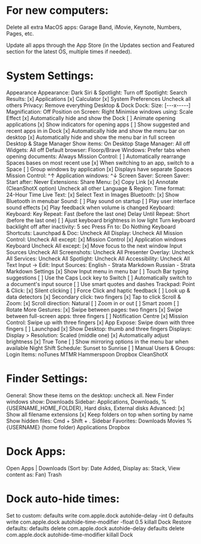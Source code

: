 # For new computers:
  Delete all extra MacOS apps: Garage Band, iMovie, Keynote, Numbers, Pages, etc.

  Update all apps through the App Store (in the Updates section and Featured section for the latest OS, multiple times if needed).
# System Settings:
  Appearance
    Appearance: Dark
  Siri & Spotlight:
    Turn off
    Spotlight:
      Search Results:
        [x] Applications
        [x] Calculator
        [x] System Preferences
        Uncheck all others
      Privacy:
        Remove everything
  Desktop & Dock
    Dock:
      Size: [---x-----]
      Magnification: Off
      Position on Screen: Right
      Minimise windows using: Scale Effect
      [x] Automatically hide and show the Dock
      [ ] Animate opening applications
      [x] Show indicators for opening apps
      [ ] Show suggested and recent apps in in Dock
      [x] Automatically hide and show the menu bar on desktop
      [x] Automatically hide and show the menu bar in full screen
    Desktop & Stage Manager
      Show items: On Desktop
      Stage Manager: All off
    Widgets:
      All off
    Default browser: Floorp/Brave
    Windows:
      Prefer tabs when opening documents: Always
    Mission Control:
      [ ] Automatically rearrange Spaces bases on most recent use
      [x] When switching to an app, switch to a Space
      [ ] Group windows by application
      [x] Displays have separate Spaces
      Mission Control: ^↑
      Application windows: ^↓
  Screen Saver:
    Screen Saver:
      Start after: Never
  Extensions:
    Share Menu:
      [x] Copy Link
      [x] Annotate (CleanShotX option)
      Uncheck all other
  Language & Region:
    Time format: 24-Hour Time
    Live Text: [x] Select Text in Images
  Bluetooth:
    [x] Show Bluetooth in menubar
  Sound:
    [ ] Play sound on startup
    [ ] Play user interface sound effects
    [x] Play feedback when volume is changed
  Keyboard:
    Keyboard:
      Key Repeat: Fast (before the last one)
      Delay Until Repeat: Short (before the last one)
      [ ] Ajust keyboard brightness in low light
      Turn keyboard backlight off after inactivity: 5 sec
      Press Fn to: Do Nothing
    Keyboard Shortcuts:
      Launchpad & Doc:
        Uncheck All
      Display:
        Uncheck All
      Mission Control:
        Uncheck All except:
        [x] Mission Control
        [x] Application windows
      Keyboard
        Uncheck All except:
        [x] Move focus to the next window
      Input Sources
        Uncheck All
      Screenshots:
        Uncheck All
      Presenter Overlay:
        Uncheck All
      Services:
        Uncheck All
      Spotlight:
        Uncheck All
      Accessibility:
        Uncheck All
    Text Input → Edit:
      Input Sources:
        English - Strata Markdown
        Russian - Strata Markdown
      Settings
        [x] Show Input menu in menu bar
        [ ] Touch Bar typing suggestions
        [ ] Use the Caps Lock key to Switch
        [ ] Automatically switch to a document's input source
        [ ] Use smart quotes and dashes
  Trackpad:
    Point & Click:
      [x] Silent clicking
      [ ] Force Click and haptic feedback
      [ ] Look up & data detectors
      [x] Secondary click: two fingers
      [x] Tap to click
    Scroll & Zoom:
      [x] Scroll direction: Natural
      [ ] Zoom in or out
      [ ] Smart zoom
      [ ] Rotate
    More Gestures:
      [x] Swipe between pages: two fingers
      [x] Swipe between full-screen apps: three fingers
      [ ] Notification Centre
      [x] Mission Control: Swipe up with three fingers
      [x] App Expose: Swipe down with three fingers
      [ ] Launchpad
      [x] Show Desktop: thumb and three fingers
  Displays:
    Display > Resolution: Scaled (middle one)
    [x] Automatically adjust brightness
    [x] True Tone
    [ ] Show mirroring options in the menu bar when available
    Night Shift
      Schedule: Sunset to Sunrise
      [ ] Manual
  Users & Groups:
    Login Items:
      noTunes
      MTMR
      Hammerspoon
      Dropbox
      CleanShotX

# Finder Settings:
  General:
    Show these items on the desktop: uncheck all.
    New Finder windows show: Downloads
  Sidebar:
    Applications, Downloads, %{USERNAME_HOME_FOLDER}, Hard disks, External disks
  Advanced:
    [x] Show all filename extensions
    [x] Keep folders on top when sorting by name
  Show hidden files: Cmd + Shift + .
  Sidebar Favorites:
    Downloads
    Movies
    %{USERNAME} (home folder)
    Applications
    Dropbox

# Dock Apps:
  Open Apps
  |
  Downloads (Sort by: Date Added, Display as: Stack, View content as: Fan)
  Trash

# Dock auto-hide times:
  Set to custom:
    defaults write com.apple.dock autohide-delay -int 0
    defaults write com.apple.dock autohide-time-modifier -float 0.5
    killall Dock
  Restore defaults:
    defaults delete com.apple.dock autohide-delay
    defaults delete com.apple.dock autohide-time-modifier
    killall Dock

